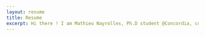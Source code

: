 ```yaml
---
layout: resume
title: Resume
excerpt: Hi there ! I am Mathieu Nayrolles, Ph.D student @Concordia, co-founder of @Mindup &amp; @Toolwatch and published author. This is my online resume.
---
```

